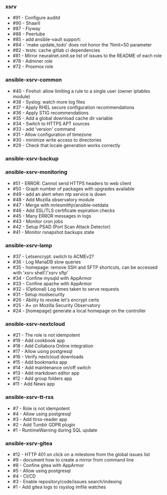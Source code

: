 <!-- This file is automatically generated by "make update_todo" -->

### xsrv

- #91 - Configure auditd
- #90 - Shaarli
- #87 - Flyway
- #86 - Peertube
- #85 - add ansible-vault support:
- #84 - 'make update_todo' does not honor the ?limit=50 parameter
- #82 - tests: cache gitlab ci dependencies
- #81 - Mirror neuralnet.xinit.se list of issues to the README of each role
- #78 - Adminer role
- #72 - Proxmox role

### ansible-xsrv-common

- #40 - Firehol: allow limiting a rule to a single user (owner iptables module)
- #38 - Syslog: watch more log files
- #37 - Apply RHEL secure configuration recommendations
- #36 - Apply STIG recommendations
- #35 - Add a global download cache dir variable
- #34 - Switch to HTTPS APT sources
- #33 - add 'version' command
- #31 - Allow configuration of timezone
- #30 - minimize write access to directories
- #29 - Check that locale generation works correctly

### ansible-xsrv-backup


### ansible-xsrv-monitoring

- #51 - ERROR: Cannot send HTTPS headers to web client
- #50 - Graph number of packages with upgrades available
- #49 - add an alert when ntp service is down
- #48 - Add Mozilla observatory module
- #47 - Merge with mrlesmithjr/ansible-netdata
- #46 - Add SSL/TLS certificate expiration checks
- #45 - Many ERROR messages in logs
- #43 - Monitor cron jobs
- #42 - Setup PSAD (Port Scan Attack Detector)
- #41 - Monitor rsnapshot backups state

### ansible-xsrv-lamp

- #37 - Letsencrypt: switch to ACMEv2?
- #36 - Log MariaDB slow queries
- #35 - homepage: remove SSH and SFTP shortcuts, can be accessed with 'xsrv shell'/'xsrv sftp'
- #34 - Confine mysqld with AppArmor
- #33 - Confine apache with AppArmor
- #32 - (Optional) Log times taken to serve requests
- #31 - Setup modsecurity
- #26 - Ability to revoke let's encrypt certs
- #25 - A+ on Mozilla Security Observatory
- #24 - [homepage] generate a local homepage on the controller

### ansible-xsrv-nextcloud

- #21 - The role is not idempotent
- #19 - Add cookbook app
- #18 - Add Collabora Online integration
- #17 - Allow using postgresql
- #16 - Verify nextcloud downloads
- #15 - Add bookmarks app
- #14 - Add maintenance on/off switch
- #13 - Add markdown editor app
- #12 - Add group folders app
- #11 - Add News app

### ansible-xsrv-tt-rss

- #7 - Role is not idempotent
- #4 - Allow using postgresql
- #3 - Add ttrss-reader app
- #2 - Add Tumblr GDPR plugin
- #1 - RuntimeWarning during SQL update

### ansible-xsrv-gitea

- #12 - HTTP 401 on click on a milestone from the global issues list
- #9 - document how to create a mirror from command line
- #8 - Confine gitea with AppArmor
- #5 - Allow using postgresql
- #4 - CI/CD
- #3 - Enable repository/code/issues search/indexing
- #1 - Add gitea logs to rsyslog imfile watches

